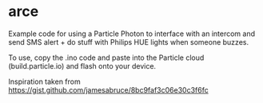 # arce
Example code for using a Particle Photon to interface with an intercom and send SMS alert + do stuff with Philips HUE lights when someone buzzes.

To use, copy the .ino code and paste into the Particle cloud (build.particle.io) and flash onto your device.

Inspiration taken from https://gist.github.com/jamesabruce/8bc9faf3c06e30c3f6fc
